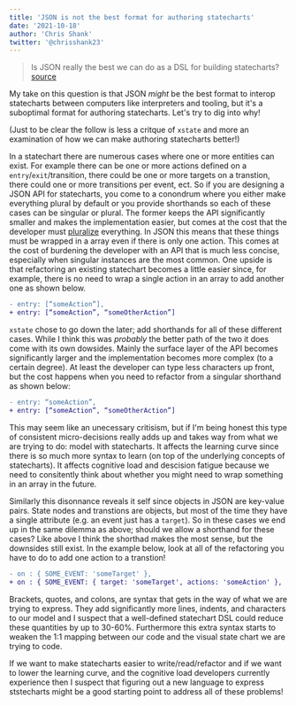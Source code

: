 ```yaml
---
title: 'JSON is not the best format for authoring statecharts'
date: '2021-10-18'
author: 'Chris Shank'
twitter: '@chrisshank23'
---
```


> Is JSON really the best we can do as a DSL for building statecharts? [source](https://twitter.com/mpocock1/status/1439853560150298624)

My take on this question is that JSON _might_ be the best format to interop statecharts between computers like interpreters and tooling, but it's a suboptimal format for authoring statecharts. Let's try to dig into why!

(Just to be clear the follow is less a critque of `xstate` and more an examination of how we can make authoring statecharts better!)

In a statechart there are numerous cases where one or more entities can exist. For example there can be one or more actions defined on a `entry`/`exit`/transition, there could be one or more targets on a transtion, there could one or more transitions per event, ect. So if you are designing a JSON API for statecharts, you come to a conondrum where you either make everything plural by default or you provide shorthands so each of these cases can be singular or plural. The former keeps the API significantly smaller and makes the implementation easier, but comes at the cost that the developer must [pluralize](https://www.swyx.io/preemptive-pluralization/) everything. In JSON this means that these things must be wrapped in a array even if there is only one action. This comes at the cost of burdening the developer with an API that is much less concise, especially when singular instances are the most common. One upside is that refactoring an existing statechart becomes a little easier since, for example, there is no need to wrap a single action in an array to add another one as shown below.

```diff
- entry: [“someAction”],
+ entry: [“someAction”, “someOtherAction”]
```

`xstate` chose to go down the later; add shorthands for all of these different cases. While I think this was _probably_
the better path of the two it does come with its own dowsides. Mainly the surface layer of the API becomes significantly larger and the implementation becomes more complex (to a certain degree). At least the developer can type less characters up front, but the cost happens when you need to refactor from a singular shorthand as shown below:

```diff
- entry: “someAction”,
+ entry: [“someAction”, “someOtherAction”]
```

This may seem like an unecessary critisism, but if I'm being honest this type of consistent micro-decisions really adds up and takes way from what we are trying to do: model with statecharts. It affects the learning curve since there is so much more syntax to learn (on top of the underlying concepts of statecharts). It affects cognitive load and descision fatigue because we need to consitently think about whether you might need to wrap something in an array in the future.

Similarly this disonnance reveals it self since objects in JSON are key-value pairs. State nodes and transtions are objects, but most of the time they have a single attribute (e.g. an event just has a `target`). So in these cases we end up in the same dilemma as above; should we allow a shorthand for these cases? Like above I think the shorthad makes the most sense, but the downsides still exist. In the example below, look at all of the refactoring you have to do to add one action to a transtion!

```diff
- on : { SOME_EVENT: 'someTarget' },
+ on : { SOME_EVENT: { target: 'someTarget', actions: 'someAction' },
```

Brackets, quotes, and colons, are syntax that gets in the way of what we are trying to express. They add significantly more lines, indents, and characters to our model and I suspect that a well-defined statechart DSL could reduce these quantities by up to 30-60%. Furthermore this extra syntax starts to weaken the 1:1 mapping between our code and the visual state chart we are trying to code.

If we want to make statecharts easier to write/read/refactor and if we want to lower the learning curve, and the cognitive load developers currently experience then I suspect that figuring out a new language to express ststecharts might be a good starting point to address all of these problems!
